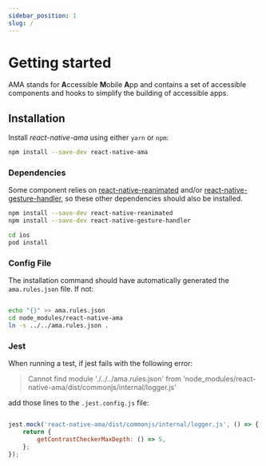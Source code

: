 ```yaml
---
sidebar_position: 1
slug: /
---
```


# Getting started

AMA stands for **A**ccessible **M**obile **A**pp and contains a set of accessible components and hooks to simplify the building of accessible apps.

## Installation

Install _react-native-ama_ using either `yarn` or `npm`:

```bash npm2yarn
npm install --save-dev react-native-ama
```


### Dependencies

Some component relies on [react-native-reanimated](https://github.com/software-mansion/react-native-reanimated) and/or [react-native-gesture-handler](https://github.com/software-mansion/react-native-gesture-handler),
so these other dependencies should also be installed.

```bash npm2yarn
npm install --save-dev react-native-reanimated
npm install --save-dev react-native-gesture-handler

cd ios
pod install
```

### Config File

The installation command should have automatically generated the `ama.rules.json` file. If not:

```bash

echo "{}" >> ama.rules.json
cd node_modules/react-native-ama
ln -s ../../ama.rules.json .
```

### Jest

When running a test, if jest fails with the following error:

> Cannot find module './../../ama.rules.json' from 'node_modules/react-native-ama/dist/commonjs/internal/logger.js'

add those lines to the `.jest.config.js` file:

```js

jest.mock('react-native-ama/dist/commonjs/internal/logger.js', () => {
    return {
        getContrastCheckerMaxDepth: () => 5,
    };
});
```
